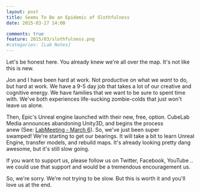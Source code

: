 ```yaml
---
layout: post
title: Seems To Be an Epidemic of Slothfulness
date: 2015-03-27 14:00

comments: true
feature: 2015/03/slothfulness.png
#categories: [Lab Notes]
---
```

Let's be honest here. You already knew we're all over the map. It's not like this is new.

Jon and I have been hard at work. Not productive on what we <em>want</em> to do, but hard at work. We have a 9-5 day job that takes a lot of our creative and cognitive energy. We have families that we want to be sure to spent time with. We've both experiences life-sucking zombie-colds that just won't leave us alone.

Then, Epic's Unreal engine launched with their new, free, option. CubeLab Media announces abandoning Unity3D, and begins the process anew (See: <a href="https://youtu.be/4R5JtHYCysk" target="_blank" data-cke-saved-href="https://youtu.be/4R5JtHYCysk">LabMeeting - March 6</a>). So, we've just been super swamped! We're starting to get our bearings. It will take a bit to learn Unreal Engine, transfer models, and rebuild maps. It's already looking pretty dang awesome, but it's still slow going.

If you want to support us, please follow us on Twitter, Facebook, YouTube .. we could use that support and would be a tremendous encouragement us.

So, we're sorry. We're not trying to be slow. But this is worth it and you'll love us at the end.
